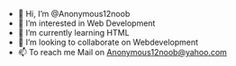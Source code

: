 - 👋 Hi, I’m @Anonymous12noob
- 👀 I’m interested in Web Development
- 🌱 I’m currently learning HTML
- 💞️ I’m looking to collaborate on Webdevelopment
- 📫 To reach me Mail on Anonymous12noob@yahoo.com

<!---
Anonymous12noob/Anonymous12noob is a ✨ special ✨ repository because its `README.md` (this file) appears on your GitHub profile.
You can click the Preview link to take a look at your changes.
--->
